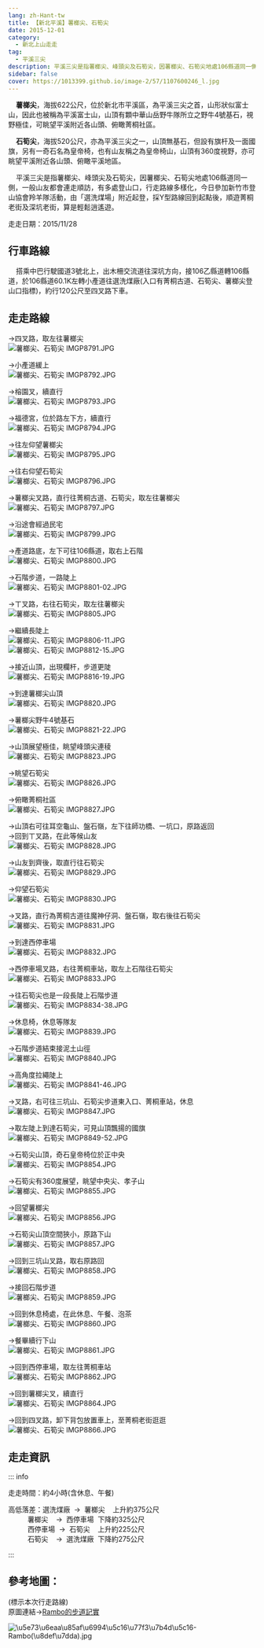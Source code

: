 ```yaml
---
lang: zh-Hant-tw
title: 【新北平溪】薯榔尖、石筍尖
date: 2015-12-01
category: 
  - 新北上山走走
tag:
  - 平溪三尖
description: 平溪三尖是指薯榔尖、峰頭尖及石筍尖，因薯榔尖、石筍尖地處106縣道同一側，一般山友都會連走順訪，有多處登山口，行走路線多樣化，今日參加新竹市登山協會羚羊隊活動，由「選洗煤場」附近起登，採Y型路線回到起點後，順遊菁桐老街及深坑老街，算是輕鬆逍遙遊。
sidebar: false
cover: https://1013399.github.io/image-2/57/1107600246_l.jpg
---
```


    **薯榔尖**，海拔622公尺，位於新北市平溪區，為平溪三尖之首，山形狀似富士山，因此也被稱為平溪富士山，山頂有顆中華山岳野牛隊所立之野牛4號基石，視野極佳，可眺望平溪附近各山頭、俯瞰菁桐社區。  

    **石筍尖**，海拔520公尺，亦為平溪三尖之一，山頂無基石，但設有旗杆及一面國旗，另有一奇石名為皇帝椅，也有山友稱之為皇帝椅山，山頂有360度視野，亦可眺望平溪附近各山頭、俯瞰平溪地區。  

<!-- more -->

    平溪三尖是指薯榔尖、峰頭尖及石筍尖，因薯榔尖、石筍尖地處106縣道同一側，一般山友都會連走順訪，有多處登山口，行走路線多樣化，今日參加新竹市登山協會羚羊隊活動，由「選洗煤場」附近起登，採Y型路線回到起點後，順遊菁桐老街及深坑老街，算是輕鬆逍遙遊。

走走日期：2015/11/28

## 行車路線
    搭乘中巴行駛國道3號北上，出木柵交流道往深坑方向，接106乙縣道轉106縣道，於106縣道60.1K左轉小產道往選洗煤廠(入口有菁桐古道、石筍尖、薯榔尖登山口指標)，約行120公尺至四叉路下車。

## 走走路線 
→四叉路，取左往薯榔尖  
![薯榔尖、石筍尖 IMGP8791.JPG](https://1013399.github.io/image-2/57/1107599251_l.jpg)

→小產道緩上  
![薯榔尖、石筍尖 IMGP8792.JPG](https://1013399.github.io/image-2/57/1107598149_l.jpg)

→榕園叉，續直行  
![薯榔尖、石筍尖 IMGP8793.JPG](https://1013399.github.io/image-2/57/1107598646_l.jpg)

→福德宮，位於路左下方，續直行  
![薯榔尖、石筍尖 IMGP8794.JPG](https://1013399.github.io/image-2/57/1107599252_l.jpg)

→往左仰望薯榔尖  
![薯榔尖、石筍尖 IMGP8795.JPG](https://1013399.github.io/image-2/57/1107597949_l.jpg)

→往右仰望石筍尖  
![薯榔尖、石筍尖 IMGP8796.JPG](https://1013399.github.io/image-2/57/1107599554_l.jpg)

→薯榔尖叉路，直行往菁桐古道、石筍尖，取左往薯榔尖  
![薯榔尖、石筍尖 IMGP8797.JPG](https://1013399.github.io/image-2/57/1107599352_l.jpg)

→沿途會經過民宅  
![薯榔尖、石筍尖 IMGP8799.JPG](https://1013399.github.io/image-2/57/1107600147_l.jpg)

→產道路底，左下可往106縣道，取右上石階  
![薯榔尖、石筍尖 IMGP8800.JPG](https://1013399.github.io/image-2/57/1107598452_l.jpg)

→石階步道，一路陡上  
![薯榔尖、石筍尖 IMGP8801-02.JPG](https://1013399.github.io/image-2/57/1107597955_l.jpg)

→ㄒ叉路，右往石筍尖，取左往薯榔尖  
![薯榔尖、石筍尖 IMGP8805.JPG](https://1013399.github.io/image-2/57/1107599357_l.jpg)

→繼續長陡上  
![薯榔尖、石筍尖 IMGP8806-11.JPG](https://1013399.github.io/image-2/57/1107599555_l.jpg)  
![薯榔尖、石筍尖 IMGP8812-15.JPG](https://1013399.github.io/image-2/57/1107599147_l.jpg)

→接近山頂，出現欄杆，步道更陡  
![薯榔尖、石筍尖 IMGP8816-19.JPG](https://1013399.github.io/image-2/57/1107600245_l.jpg)

→到達薯榔尖山頂  
![薯榔尖、石筍尖 IMGP8820.JPG](https://1013399.github.io/image-2/57/1107599651_l.jpg)

→薯榔尖野牛4號基石  
![薯榔尖、石筍尖 IMGP8821-22.JPG](https://1013399.github.io/image-2/57/1107599556_l.jpg)

→山頂展望極佳，眺望峰頭尖連稜  
![薯榔尖、石筍尖 IMGP8823.JPG](https://1013399.github.io/image-2/57/1107599752_l.jpg)

→眺望石筍尖  
![薯榔尖、石筍尖 IMGP8826.JPG](https://1013399.github.io/image-2/57/1107600246_l.jpg)

→俯瞰菁桐社區  
![薯榔尖、石筍尖 IMGP8827.JPG](https://1013399.github.io/image-2/57/1107600150_l.jpg)

→山頂右可往耳空龜山、盤石嶺，左下往師功橋、一坑口，原路返回  
→回到ㄒ叉路，在此等候山友  
![薯榔尖、石筍尖 IMGP8828.JPG](https://1013399.github.io/image-2/57/1107596963_l.jpg)

→山友到齊後，取直行往石筍尖  
![薯榔尖、石筍尖 IMGP8829.JPG](https://1013399.github.io/image-2/57/1107600441_l.jpg)

→仰望石筍尖  
![薯榔尖、石筍尖 IMGP8830.JPG](https://1013399.github.io/image-2/57/1107599845_l.jpg)

→叉路，直行為菁桐古道往魔神仔洞、盤石嶺，取右後往石筍尖  
![薯榔尖、石筍尖 IMGP8831.JPG](https://1013399.github.io/image-2/57/1107599652_l.jpg)

→到達西停車場  
![薯榔尖、石筍尖 IMGP8832.JPG](https://1013399.github.io/image-2/57/1107598849_l.jpg)

→西停車場叉路，右往菁桐車站，取左上石階往石筍尖  
![薯榔尖、石筍尖 IMGP8833.JPG](https://1013399.github.io/image-2/57/1107600642_l.jpg)

→往石筍尖也是一段長陡上石階步道  
![薯榔尖、石筍尖 IMGP8834-38.JPG](https://1013399.github.io/image-2/57/1107597957_l.jpg)

→休息椅，休息等隊友  
![薯榔尖、石筍尖 IMGP8839.JPG](https://1013399.github.io/image-2/57/1107597853_l.jpg)

→石階步道結束接泥土山徑  
![薯榔尖、石筍尖 IMGP8840.JPG](https://1013399.github.io/image-2/57/1107599258_l.jpg)

→高角度拉繩陡上  
![薯榔尖、石筍尖 IMGP8841-46.JPG](https://1013399.github.io/image-2/57/1107599847_l.jpg)

→叉路，右可往三坑山、石筍尖步道東入口、菁桐車站，休息  
![薯榔尖、石筍尖 IMGP8847.JPG](https://1013399.github.io/image-2/57/1107600050_l.jpg)

→取左陡上到達石筍尖，可見山頂飄揚的國旗  
![薯榔尖、石筍尖 IMGP8849-52.JPG](https://1013399.github.io/image-2/57/1107597960_l.jpg)

→石筍尖山頂，奇石皇帝椅位於正中央  
![薯榔尖、石筍尖 IMGP8854.JPG](https://1013399.github.io/image-2/57/1107600051_l.jpg)

→石筍尖有360度展望，眺望中央尖、孝子山  
![薯榔尖、石筍尖 IMGP8855.JPG](https://1013399.github.io/image-2/57/1107600443_l.jpg)

→回望薯榔尖  
![薯榔尖、石筍尖 IMGP8856.JPG](https://1013399.github.io/image-2/57/1107597855_l.jpg)

→石筍尖山頂空間狹小，原路下山  
![薯榔尖、石筍尖 IMGP8857.JPG](https://1013399.github.io/image-2/57/1107598852_l.jpg)

→回到三坑山叉路，取右原路回  
![薯榔尖、石筍尖 IMGP8858.JPG](https://1013399.github.io/image-2/57/1107599360_l.jpg)

→接回石階步道  
![薯榔尖、石筍尖 IMGP8859.JPG](https://1013399.github.io/image-2/57/1107596966_l.jpg)

→回到休息椅處，在此休息、午餐、泡茶  
![薯榔尖、石筍尖 IMGP8860.JPG](https://1013399.github.io/image-2/57/1107597856_l.jpg)

→餐畢續行下山  
![薯榔尖、石筍尖 IMGP8861.JPG](https://1013399.github.io/image-2/57/1107598357_l.jpg)

→回到西停車場，取左往菁桐車站  
![薯榔尖、石筍尖 IMGP8862.JPG](https://1013399.github.io/image-2/57/1107599260_l.jpg)

→回到薯榔尖叉，續直行  
![薯榔尖、石筍尖 IMGP8864.JPG](https://1013399.github.io/image-2/57/1107599758_l.jpg)

→回到四叉路，卸下背包放置車上，至菁桐老街逛逛  
![薯榔尖、石筍尖 IMGP8866.JPG](https://1013399.github.io/image-2/57/1107599261_l.jpg)

## 走走資訊
::: info

走走時間：約4小時(含休息、午餐)

高低落差：選洗煤廠  →  薯榔尖    上升約375公尺  
          薯榔尖    →  西停車場  下降約325公尺  
          西停車場  →  石筍尖    上升約225公尺  
          石筍尖    →  選洗煤廠  下降約275公尺

:::

## 參考地圖：
(標示本次行走路線)  
原圖連結→[Rambo的步道記實](http://blog.xuite.net/wang.rambo/125685/249548534)  

![\u5e73\u6eaa\u85af\u6994\u5c16\u77f3\u7b4d\u5c16-Rambo(\u8def\u7dda).jpg](https://1013399.github.io/image-2/57/1107599654_l.jpg)